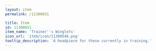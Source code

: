 ```yaml
---
layout: item
permalink: /11300651

title: Item
id: 11300651
item_name: 'Trainer''s Winglets'
icon_url: 'item/icon/11300546.png'
tooltip_description: 'A headpiece for those currently in training.'
---
```

